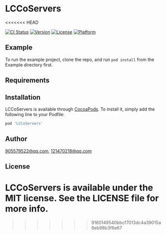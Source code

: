 # LCCoServers
<<<<<<< HEAD

[![CI Status](https://img.shields.io/travis/905579522@qq.com/LCCoServers.svg?style=flat)](https://travis-ci.org/905579522@qq.com/LCCoServers)
[![Version](https://img.shields.io/cocoapods/v/LCCoServers.svg?style=flat)](https://cocoapods.org/pods/LCCoServers)
[![License](https://img.shields.io/cocoapods/l/LCCoServers.svg?style=flat)](https://cocoapods.org/pods/LCCoServers)
[![Platform](https://img.shields.io/cocoapods/p/LCCoServers.svg?style=flat)](https://cocoapods.org/pods/LCCoServers)

## Example

To run the example project, clone the repo, and run `pod install` from the Example directory first.

## Requirements

## Installation

LCCoServers is available through [CocoaPods](https://cocoapods.org). To install
it, simply add the following line to your Podfile:

```ruby
pod 'LCCoServers'
```

## Author

905579522@qq.com, 121470218@qq.com

## License

LCCoServers is available under the MIT license. See the LICENSE file for more info.
=======
>>>>>>> 9160149540bbcf7013dc4a39015a6eb98b3f6e67
